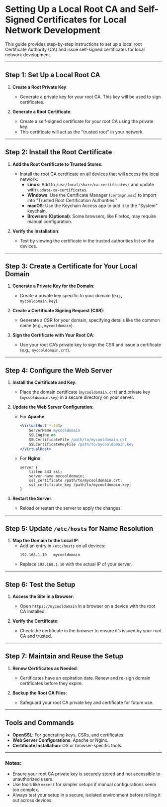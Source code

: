 # Setting Up a Local Root CA and Self-Signed Certificates for Local Network Development

This guide provides step-by-step instructions to set up a local root Certificate Authority (CA) and issue self-signed certificates for local network development.

---

## Step 1: Set Up a Local Root CA

1. **Create a Root Private Key**:

   - Generate a private key for your root CA. This key will be used to sign certificates.

2. **Generate a Root Certificate**:
   - Create a self-signed certificate for your root CA using the private key.
   - This certificate will act as the "trusted root" in your network.

---

## Step 2: Install the Root Certificate

1. **Add the Root Certificate to Trusted Stores**:

   - Install the root CA certificate on all devices that will access the local network:
     - **Linux**: Add to `/usr/local/share/ca-certificates/` and update with `update-ca-certificates`.
     - **Windows**: Use the Certificate Manager (`certmgr.msc`) to import into "Trusted Root Certification Authorities."
     - **macOS**: Use the Keychain Access app to add it to the "System" keychain.
     - **Browsers (Optional)**: Some browsers, like Firefox, may require manual configuration.

2. **Verify the Installation**:
   - Test by viewing the certificate in the trusted authorities list on the devices.

---

## Step 3: Create a Certificate for Your Local Domain

1. **Generate a Private Key for the Domain**:

   - Create a private key specific to your domain (e.g., `mycooldomain.key`).

2. **Create a Certificate Signing Request (CSR)**:

   - Generate a CSR for your domain, specifying details like the common name (e.g., `mycooldomain`).

3. **Sign the Certificate with Your Root CA**:
   - Use your root CA’s private key to sign the CSR and issue a certificate (e.g., `mycooldomain.crt`).

---

## Step 4: Configure the Web Server

1. **Install the Certificate and Key**:

   - Place the domain certificate (`mycooldomain.crt`) and private key (`mycooldomain.key`) in a secure directory on your server.

2. **Update the Web Server Configuration**:

   - For **Apache**:
     ```apache
     <VirtualHost *:443>
         ServerName mycooldomain
         SSLEngine on
         SSLCertificateFile /path/to/mycooldomain.crt
         SSLCertificateKeyFile /path/to/mycooldomain.key
     </VirtualHost>
     ```
   - For **Nginx**:
     ```nginx
     server {
         listen 443 ssl;
         server_name mycooldomain;
         ssl_certificate /path/to/mycooldomain.crt;
         ssl_certificate_key /path/to/mycooldomain.key;
     }
     ```

3. **Restart the Server**:
   - Reload or restart the server to apply the changes.

---

## Step 5: Update `/etc/hosts` for Name Resolution

1. **Map the Domain to the Local IP**:
   - Add an entry in `/etc/hosts` on all devices:
     ```
     192.168.1.10   mycooldomain
     ```
   - Replace `192.168.1.10` with the actual IP of your server.

---

## Step 6: Test the Setup

1. **Access the Site in a Browser**:

   - Open `https://mycooldomain` in a browser on a device with the root CA installed.

2. **Verify the Certificate**:
   - Check the certificate in the browser to ensure it’s issued by your root CA and trusted.

---

## Step 7: Maintain and Reuse the Setup

1. **Renew Certificates as Needed**:

   - Certificates have an expiration date. Renew and re-sign domain certificates before they expire.

2. **Backup the Root CA Files**:
   - Safeguard your root CA private key and certificate for future use.

---

## Tools and Commands

- **OpenSSL**: For generating keys, CSRs, and certificates.
- **Web Server Configurations**: Apache or Nginx.
- **Certificate Installation**: OS or browser-specific tools.

---

### Notes:

- Ensure your root CA private key is securely stored and not accessible to unauthorized users.
- Use tools like `mkcert` for simpler setups if manual configurations seem too complex.
- Always test your setup in a secure, isolated environment before rolling it out across devices.
